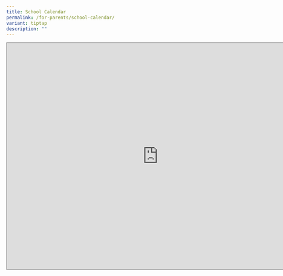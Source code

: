 ```yaml
---
title: School Calendar
permalink: /for-parents/school-calendar/
variant: tiptap
description: ""
---
```

<p></p>
<p></p>
<p></p>
<div class="iframe-wrapper">
<iframe style="border:solid 1px #777" height="600" width="800" allowfullscreen="true" frameborder="0" src="https://calendar.google.com/calendar/embed?height=600&amp;wkst=2&amp;ctz=Asia%2FSingapore&amp;mode=MONTH&amp;src=Y185ODQ4ZGE4NDI3NjhhNzgwNTNhNjFmMGM4MDBhZjljNmFjZGNmNTMwMTc3NzY0YTU3ZjZmYTE5N2Q0ZDJkNDk1QGdyb3VwLmNhbGVuZGFyLmdvb2dsZS5jb20&amp;src=Y19tYzl2cmlmcjdmOGhvdjhqcm1oNXBjdDY5NEBncm91cC5jYWxlbmRhci5nb29nbGUuY29t&amp;color=%234285F4&amp;color=%23F6BF26"></iframe>
</div>
<p></p>